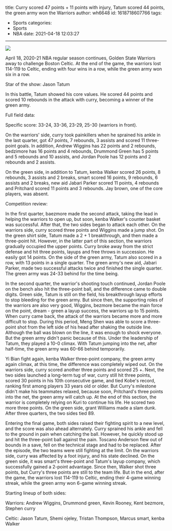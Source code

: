 title: Curry scored 47 points + 11 points with injury, Tatum scored 44 points, the green army won the Warriors
author: wh6648
id: 1618718607766
tags: 
- Sports
categories: 
- Sports
- NBA
date: 2021-04-18 12:03:27
---
![](https://p1.itc.cn/q_70/images01/20210418/f97452617bc446f79aac3ed137de244b.jpeg)


April 18, 2020-21 NBA regular season continues, Golden State Warriors away to challenge Boston Celtic. At the end of the game, the warriors lost 114-119 to Celtic, ending with four wins in a row, while the green army won six in a row.

Star of the show: Jason Tatum

In this battle, Tatum showed his core values. He scored 44 points and scored 10 rebounds in the attack with curry, becoming a winner of the green army.

Full field data:

Specific score: 33-24, 33-36, 23-29, 25-30 (warriors in front).

On the warriors' side, curry took painkillers when he sprained his ankle in the last quarter, got 47 points, 7 rebounds, 3 assists and scored 11 three-point goals. In addition, Andrew Wiggins has 22 points and 2 rebounds, bedzimore has 16 points and 4 rebounds, Drummond Green has 5 points and 5 rebounds and 10 assists, and Jordan Poole has 12 points and 2 rebounds and 2 assists.

On the green side, in addition to Tatum, kenba Walker scored 26 points, 8 rebounds, 3 assists and 2 breaks, smart scored 16 points, 9 rebounds, 6 assists and 2 breaks, new aid Jabari Parker scored 11 points, 4 rebounds and Pritchard scored 11 points and 3 rebounds. Jay brown, one of the core players, was absent.

Competition review:

In the first quarter, baezmore made the second attack, taking the lead in helping the warriors to open up, but soon, kenba Walker's counter basket was successful. After that, the two sides began to attack each other. On the warriors side, curry scored three points and Wiggins made a jump shot. On the green shirt side, Tatum made a 2 + 1 breakthrough, and then made a three-point hit. However, in the latter part of this section, the warriors gradually occupied the upper points. Curry broke away from the strict defense and hit three points, layups and free throws in succession. He easily got 14 points. On the side of the green army, Tatum also scored in a row, with 13 points in a single quarter. The green army's new aid, Jabari Parker, made two successful attacks twice and finished the single quarter. The green army was 24-33 behind for the time being.

In the second quarter, the warrior's shooting touch continued, Jordan Poole on the bench also hit the three-point ball, and the difference came to double digits. Green side, Tatum is still on the field, his breakthrough layup efforts to stop bleeding for the green army. But since then, the supporting roles of the warriors are also very good, Wiggins, bezmore became the main force on the point, dream - green a layup success, the warriors up to 15 points. When curry came back, the attack of the warriors became more and more difficult to stop. During this period, Meng Shen was able to score a three-point shot from the left side of his head after shaking the outside line. Although the ball was blown on the line, it was enough to shock everyone. But the green army didn't panic because of this. Under the leadership of Tatum, they played a 10-0 climax. With Tatum jumping into the net, after half-time, the green army was 60-66 behind temporarily.

Yi Bian fight again, kenba Walker three-point company, the green army again climax, at this time, the difference was completely wiped out. On the warriors side, curry scored another three points and scored 25 +. Next, the two sides launched a long-term tug of war, curry still hit three points, scored 30 points in his 10th consecutive game, and tied Kobe's record, ranking first among players 33 years old or older. But Curry's milestone didn't make his teammates relaxed, because soon, Pritchard's three points into the net, the green army will catch up. At the end of this section, the warrior is completely relying on Kuri to continue his life. He scored two more three points. On the green side, grant Williams made a slam dunk. After three quarters, the two sides tied 89.

Entering the final game, both sides raised their fighting spirit to a new level, and the score was also ahead alternately. Curry sprained his ankle and fell to the ground in pain when catching the ball. However, he quickly stood up and hit the three-point ball against the pain. Toscano Anderson flew out of bounds in a save, fell on the technical stage and had to be replaced. After the episode, the two teams were still fighting at the limit. On the warriors side, curry was affected by a foot injury, and his state declined. On the green side, it was smart's three-point and Tatum's layup company, which successfully gained a 2-point advantage. Since then, Walker shot three points, but Curry's three points are still to the team life. But in the end, after the game, the warriors lost 114-119 to Celtic, ending their 4-game winning streak, while the green army won 6-game winning streak.

Starting lineup of both sides:

Warriors: Andrew Wiggins, Drummond green, Kevin Rooney, Kent bezmore, Stephen curry

Celtic: Jason Tatum, Shemi ojeley, Tristan Thompson, Marcus smart, kenba Walker

